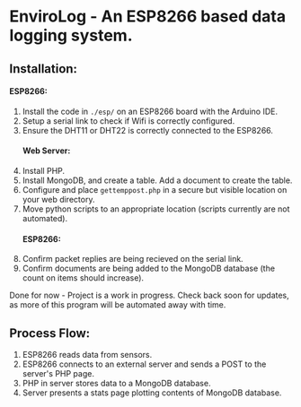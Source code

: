 # EnviroLog - An ESP8266 based data logging system.


## Installation:

#### ESP8266:
1. Install the code in `./esp/` on an ESP8266 board with the Arduino IDE.
2. Setup a serial link to check if Wifi is correctly configured.
3. Ensure the DHT11 or DHT22 is correctly connected to the ESP8266.
    #### Web Server:
4. Install PHP.
5. Install MongoDB, and create a table. Add a document to create the table.
6. Configure and place `gettemppost.php` in a secure but visible location on your web directory.
7. Move python scripts to an appropriate location (scripts currently are not automated).
    #### ESP8266:
8. Confirm packet replies are being recieved on the serial link.
9. Confirm documents are being added to the MongoDB database (the count on items should increase).

Done for now - Project is a work in progress.
Check back soon for updates, as more of this program will be automated away with time.


## Process Flow:
1. ESP8266 reads data from sensors.
1. ESP8266 connects to an external server and sends a POST to the server's PHP page.
1. PHP in server stores data to a MongoDB database.
1. Server presents a stats page plotting contents of MongoDB database.
